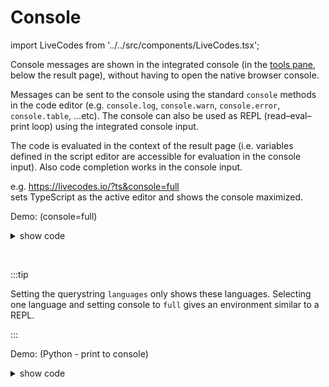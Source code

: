 # Console

import LiveCodes from '../../src/components/LiveCodes.tsx';

Console messages are shown in the integrated console (in the [tools pane](./tools-pane.md), below the result page), without having to open the native browser console.

Messages can be sent to the console using the standard `console` methods in the code editor (e.g. `console.log`, `console.warn`, `console.error`, `console.table`, ...etc). The console can also be used as REPL (read–eval–print loop) using the integrated console input.

The code is evaluated in the context of the result page (i.e. variables defined in the script editor are accessible for evaluation in the console input). Also code completion works in the console input.

e.g. https://livecodes.io/?ts&console=full <br />
sets TypeScript as the active editor and shows the console maximized.

Demo: (console=full)

<LiveCodes query="console=full&js=const%20x%20=%205;%0Aconsole.log(%27x:%27,%20x);%0Aconsole.log({x,%20y:%206});%0Aconsole.table({x,%20y:%206});%0Aconsole.warn(%27take%20care!%27);%0Aconst%20z%20=%20x%20*%20y;"></LiveCodes>

<details>
<summary>show code</summary>

```html
<iframe
  src="https://livecodes.io/?embed&console=full&js=const%20x%20=%205;%0Aconsole.log(%27x:%27,%20x);%0Aconsole.log({x,%20y:%206});%0Aconsole.table({x,%20y:%206});%0Aconsole.warn(%27take%20care!%27);%0Aconst%20z%20=%20x%20*%20y;"
></iframe>
```

</details>

<p>&nbsp;</p>

:::tip

Setting the querystring `languages` only shows these languages.
Selecting one language and setting console to `full` gives an environment similar to a REPL.

:::

Demo: (Python - print to console)

<LiveCodes query="languages=py&console=full&py=print('hello%20from%20python')"></LiveCodes>

<details>
<summary>show code</summary>

```html
<iframe
  src="https://livecodes.io/?embed&languages=py&console=full&py=print('hello%20from%20python')"
></iframe>
```

</details>

